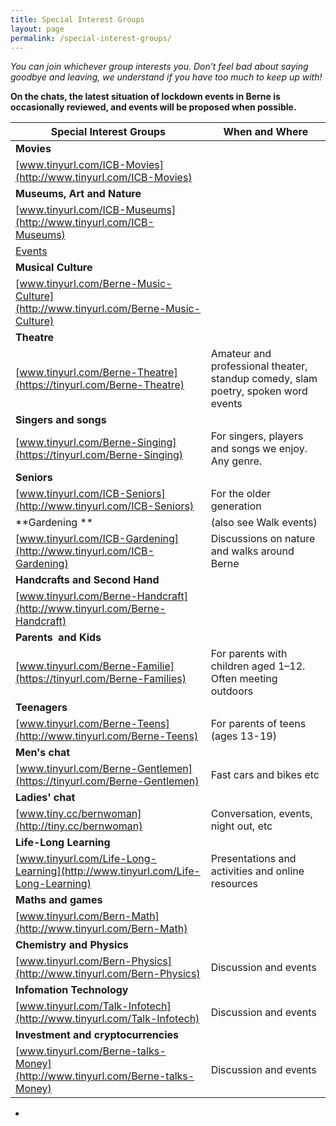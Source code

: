 ```yaml
---
title: Special Interest Groups
layout: page
permalink: /special-interest-groups/
---
```


*You can join whichever group interests you. Don’t feel bad about saying goodbye and leaving, we understand if you have too much to keep up with!*

**On the chats, the latest situation of lockdown events in Berne is occasionally reviewed, and events will be proposed when possible.**

|**Special Interest Groups**|**When and Where**|
|---|---|
|**Movies**| &nbsp;|
|[www.tinyurl.com/ICB-Movies](http://www.tinyurl.com/ICB-Movies)|&nbsp;|Plan and attend at outdoor movies, or watch videos synchronously with others: TV, Netflix, YouTube, etc|
|**Museums, Art and Nature**|&nbsp;|
|[www.tinyurl.com/ICB-Museums](http://www.tinyurl.com/ICB-Museums)|&nbsp; |
|[Events](http://www.tinyurl.com/Berne-Museum-Events)|&nbsp;|Real and virtual tours of museums, galleries, etc. We have "Spinoff groups" for particular events such as museum night or castle day.|
|**Musical Culture**|
|[www.tinyurl.com/Berne-Music-Culture](http://www.tinyurl.com/Berne-Music-Culture)|&nbsp;|Concerts, musicals, opera, jazz, etc (online and in real life). |
|**Theatre**|
|[www.tinyurl.com/Berne-Theatre](https://tinyurl.com/Berne-Theatre)|Amateur and professional theater, standup comedy, slam poetry, spoken word events|
|**Singers and songs**|&nbsp;|
|[www.tinyurl.com/Berne-Singing](https://tinyurl.com/Berne-Singing)|For singers, players and songs we enjoy. Any genre.|
|**Seniors**|
|[www.tinyurl.com/ICB-Seniors](http://www.tinyurl.com/ICB-Seniors)|For the older generation|
|**Gardening **|(also see Walk events)|
|[www.tinyurl.com/ICB-Gardening](http://www.tinyurl.com/ICB-Gardening)|Discussions on nature and walks around Berne|
|**Handcrafts and Second Hand**|
|[www.tinyurl.com/Berne-Handcraft](http://www.tinyurl.com/Berne-Handcraft)|&nbsp;|Sewing, knitting, pottery, sketching, drawing, etc Extended to include reports about brocante, brockis, flea markets, second hand opportunities.|
|**Parents &nbsp;and Kids**|
|[www.tinyurl.com/Berne-Familie](https://tinyurl.com/Berne-Families)|For parents with children aged 1–12. Often meeting outdoors|
|**Teenagers**|
|[www.tinyurl.com/Berne-Teens](http://www.tinyurl.com/Berne-Teens)|For parents of teens (ages 13-19)|
|**Men's chat**|
|[www.tinyurl.com/Berne-Gentlemen](https://tinyurl.com/Berne-Gentlemen)|Fast cars and bikes etc|
|**Ladies' chat**|
|[www.tiny.cc/bernwoman](http://tiny.cc/bernwoman)|Conversation, events, night out, etc|
|**Life-Long Learning**|
|[www.tinyurl.com/Life-Long-Learning](http://www.tinyurl.com/Life-Long-Learning)|Presentations and activities and online resources|
|**Maths and games**|
|[www.tinyurl.com/Bern-Math](http://www.tinyurl.com/Bern-Math)| |Discussion and events|
|**Chemistry and Physics**|
|[www.tinyurl.com/Bern-Physics](http://www.tinyurl.com/Bern-Physics)|Discussion and events|
|**Infomation Technology**|
|[www.tinyurl.com/Talk-Infotech](http://www.tinyurl.com/Talk-Infotech)|Discussion and events|
|**Investment and cryptocurrencies**|
|[www.tinyurl.com/Berne-talks-Money](http://www.tinyurl.com/Berne-talks-Money)|Discussion and events|
- 




